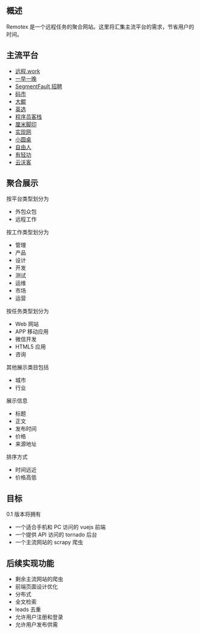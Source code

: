 ## 概述
Remotex 是一个远程任务的聚合网站。这里将汇集主流平台的需求，节省用户的时间。

## 主流平台
- [远程.work](http://yuancheng.work/)
- [一早一晚](http://yizaoyiwan.com/categories/employer)
- [SegmentFault 招聘](https://segmentfault.com/jobs/search?remote=1)
- [码市](https://mart.coding.net/)
- [大鲲](https://pro.lagou.com/)
- [英选](https://www.linktion.cn/)
- [程序员客栈](https://www.proginn.com)
- [厘米脚印](http://www.limijiaoyin.com/)
- [实现网](http://shixian.com/)
- [小圆桌](http://xiaoyuanzhuo.com/)
- [自由人](http://www.freemancn.com/)
- [有轻功](http://www.youqinggong.com/)
- [云沃客](https://www.clouderwork.com/)


## 聚合展示
按平台类型划分为
- 外包众包
- 远程工作

按工作类型划分为
- 管理
- 产品
- 设计
- 开发
- 测试
- 运维
- 市场
- 运营

按任务类型划分为
- Web 网站
- APP 移动应用
- 微信开发
- HTML5 应用
- 咨询

其他展示类目包括
- 城市
- 行业

展示信息
- 标题
- 正文
- 发布时间
- 价格
- 来源地址

排序方式
- 时间远近
- 价格高低

## 目标
0.1 版本将拥有
- 一个适合手机和 PC 访问的 vuejs 前端
- 一个提供 API 访问的 tornado 后台
- 一个主流网站的 scrapy 爬虫

## 后续实现功能
- 剩余主流网站的爬虫
- 前端页面设计优化
- 分布式
- 全文检索
- leads 去重
- 允许用户注册和登录
- 允许用户发布供需
